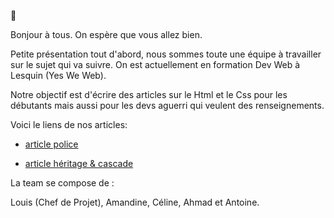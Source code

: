 :wave:

Bonjour à tous. On espère que vous allez bien.

Petite présentation tout d'abord, nous sommes toute une équipe à travailler sur le sujet qui va suivre. On est actuellement en formation Dev Web à Lesquin (Yes We Web).

Notre objectif est d'écrire des articles sur le Html et le Css pour les débutants mais aussi pour les devs aguerri qui veulent des renseignements.

Voici le liens de nos articles:

* [article police](Article_CSS/article_police.md)

* [article héritage & cascade](Article_CSS/heritage&cascade.md)



La team se compose de :

Louis (Chef de Projet), Amandine, Céline, Ahmad et Antoine.

